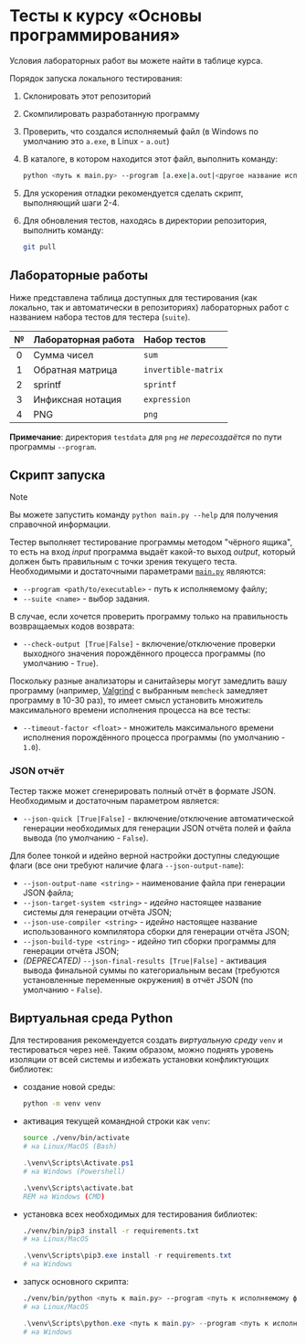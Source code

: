 # Тесты к курсу «Основы программирования»

Условия лабораторных работ вы можете найти в таблице курса.

Порядок запуска локального тестирования:

1. Склонировать этот репозиторий
2. Скомпилировать разработанную программу
3. Проверить, что создался исполняемый файл (в Windows по умолчанию это `a.exe`, в Linux - `a.out`)
4. В каталоге, в котором находится этот файл, выполнить команду:

    ```bash
    python <путь к main.py> --program [a.exe|a.out|<другое название исполняемого файла>] --suite <набор тестов>
    ```

5. Для ускорения отладки рекомендуется сделать скрипт, выполняющий шаги 2-4.
6. Для обновления тестов, находясь в директории репозитория, выполнить команду:

    ```bash
    git pull
    ```

## Лабораторные работы

Ниже представлена таблица доступных для тестирования (как локально, так и автоматически в репозиториях) лабораторных работ с названием набора тестов для тестера (`suite`).

| №  | Лабораторная работа | Набор тестов        |
|:--:|:--------------------|:--------------------|
| 0  | Сумма чисел         | `sum`               |
| 1  | Обратная матрица    | `invertible-matrix` |
| 2  | sprintf             | `sprintf`           |
| 3  | Инфиксная нотация   | `expression`        |
| 4  | PNG                 | `png`               |

**Примечание**: директория `testdata` для `png` *не пересоздаётся* по пути программы `--program`.

## Скрипт запуска

> [!NOTE]
> Вы можете запустить команду `python main.py --help` для получения справочной информации.

Тестер выполняет тестирование программы методом "чёрного ящика", то есть на вход *input* программа выдаёт какой-то выход *output*, который должен быть правильным с точки зрения текущего теста. Необходимыми и достаточными параметрами [`main.py`](main.py) являются:

* `--program <path/to/executable>` - путь к исполняемому файлу;
* `--suite <name>` - выбор задания.

В случае, если хочется проверить программу только на правильность возвращаемых кодов возврата:

* `--check-output [True|False]` - включение/отключение проверки выходного значения порождённого процесса программы (по умолчанию - `True`).

Поскольку разные анализаторы и санитайзеры могут замедлить вашу программу (например, [Valgrind](https://valgrind.org/) с выбранным `memcheck` замедляет программу в 10-30 раз), то имеет смысл установить множитель максимального времени исполнения процесса на все тесты:

* `--timeout-factor <float>` - множитель максимального времени исполнения порождённого процесса программы (по умолчанию - `1.0`).

### JSON отчёт

Тестер также может сгенерировать полный отчёт в формате JSON. Необходимым и достаточным параметром является:

* `--json-quick [True|False]` - включение/отключение автоматической генерации необходимых для генерации JSON отчёта полей и файла вывода (по умолчанию - `False`).

Для более тонкой и идейно верной настройки доступны следующие флаги (все они требуют наличие флага `--json-output-name`):

* `--json-output-name <string>` - наименование файла при генерации JSON файла;
* `--json-target-system <string>` - *идейно* настоящее название системы для генерации отчёта JSON;
* `--json-use-compiler <string>` - *идейно* настоящее название использованного компилятора сборки для генерации отчёта JSON;
* `--json-build-type <string>` - *идейно* тип сборки программы для генерации отчёта JSON;
* *(DEPRECATED)* `--json-final-results [True|False]` - активация вывода финальной суммы по категориальным весам (требуются установленные переменные окружения) в отчёт JSON (по умолчанию - `False`).

## Виртуальная среда Python

Для тестирования рекомендуется создать *виртуальную среду* `venv` и тестироваться через неё. Таким образом, можно поднять уровень изоляции от всей системы и избежать установки конфликтующих библиотек:

* создание новой среды:

    ```bash
    python -m venv venv
    ```

* активация текущей командной строки как `venv`:

    ```bash
    source ./venv/bin/activate
    # на Linux/MacOS (Bash)
    ```

    ```powershell
    .\venv\Scripts\Activate.ps1
    # на Windows (Powershell)
    ```

    ```bat
    .\venv\Scripts\activate.bat
    REM на Windows (CMD)
    ```

* установка всех необходимых для тестирования библиотек:

    ```bash
    ./venv/bin/pip3 install -r requirements.txt
    # на Linux/MacOS
    ```

    ```powershell
    .\venv\Scripts\pip3.exe install -r requirements.txt
    # на Windows
    ```

* запуск основного скрипта:

    ```bash
    ./venv/bin/python <путь к main.py> --program <путь к исполняемому файлу> --suite <набор тестов>
    # на Linux/MacOS
    ```

    ```powershell
    .\venv\Scripts\python.exe <путь к main.py> --program <путь к исполняемому файлу> --suite <набор тестов>
    # на Windows
    ```
